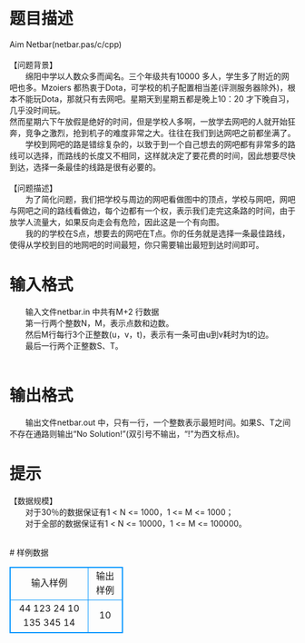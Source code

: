 # 

 
 # 题目描述 
<p>
Aim Netbar(netbar.pas/c/cpp)<br><br>【问题背景】<br>　　绵阳中学以人数众多而闻名。三个年级共有10000 多人，学生多了附近的网吧也多。Mzoiers 都热衷于Dota，可学校的机子配置相当差(评测服务器除外)，根本不能玩Dota，那就只有去网吧。星期天到星期五都是晚上10：20 才下晚自习，几乎没时间玩。<br>然而星期六下午放假是绝好的时间，但是学校人多啊，一放学去网吧的人就开始狂奔，竞争之激烈，抢到机子的难度非常之大。往往在我们到达网吧之前都坐满了。<br>　　学校到网吧的路是错综复杂的，以致于到一个自己想去的网吧都有非常多的路线可以选择，而路线的长度又不相同，这样就决定了要花费的时间，因此想要尽快到达，选择一条最佳的线路是很有必要的。<br><br>【问题描述】<br>　　为了简化问题，我们把学校与周边的网吧看做图中的顶点，学校与网吧，网吧与网吧之间的路线看做边，每个边都有一个权，表示我们走完这条路的时间，由于放学人流量大，如果反向走会有危险，因此这是一个有向图。<br>　　我的的学校在S点，想要去的网吧在T点。你的任务就是选择一条最佳路线，使得从学校到目的地网吧的时间最短，你只需要输出最短到达时间即可。<br></p> 

 
 # 输入格式 
<p>
　　输入文件netbar.in 中共有M+2 行数据<br>　　第一行两个整数N，M，表示点数和边数。<br>　　然后M行每行3个正整数(u，v，t)，表示有一条可由u到v耗时为t的边。<br>　　最后一行两个正整数S、T。<br><br></p> 

 
 # 输出格式 
<p>
　　输出文件netbar.out 中，只有一行，一个整数表示最短时间。如果S、T之间不存在通路则输出“No Solution!”(双引号不输出，“!”为西文标点)。<br></p> 

 
 # 提示 
<p>
【数据规模】<br>　　对于30％的数据保证有1 < N <= 1000，1 <= M <= 1000； <br>　　对于全部的数据保证有1 < N <= 10000，1 <= M <= 100000。<br><br></p> 
# 样例数据
<style>
        table,table tr th, table tr td { border:1px solid #0094ff; }
        table { width: 200px; min-height: 25px; line-height: 25px; text-align: center; border-collapse: collapse;}   
    </style>
<table>
	<tr>
		<td>输入样例</td>
		<td>输出样例</td>
	</tr>
<tr><td>44
123
24 10
135
345
14</td><td>
10
</td></tr></table>
